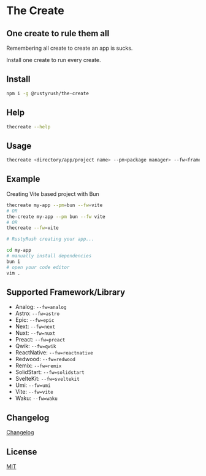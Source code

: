 # The Create

## One create to rule them all

Remembering all create to create an app is sucks.

Install one create to run every create.

## Install

```bash
npm i -g @rustyrush/the-create
```

## Help

```bash
thecreate --help
```

## Usage

```bash
thecreate <directory/app/project name> --pm<package manager> --fw<framework/library>
```

## Example

Creating Vite based project with Bun

```bash
thecreate my-app --pm=bun --fw=vite
# OR
the-create my-app --pm bun --fw vite
# OR
thecreate --fw=vite

# RustyRush creating your app...

cd my-app
# manually install dependencies
bun i
# open your code editor
vim .

```

## Supported Framework/Library

- Analog: `--fw=analog`
- Astro: `--fw=astro`
- Epic: `--fw=epic`
- Next: `--fw=next`
- Nuxt: `--fw=nuxt`
- Preact: `--fw=preact`
- Qwik: `--fw=qwik`
- ReactNative: `--fw=reactnative`
- Redwood: `--fw=redwood`
- Remix: `--fw=remix`
- SolidStart: `--fw=solidstart`
- SvelteKit: `--fw=sveltekit`
- Umi: `--fw=umi`
- Vite: `--fw=vite`
- Waku: `--fw=waku`

## Changelog

[Changelog](https://github.com/padunk/the-create/blob/main/CHANGELOG.md)

## License

[MIT](https://github.com/padunk/the-create/blob/master/LICENSE)
